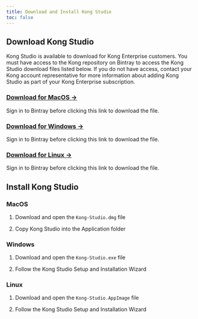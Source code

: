 ```yaml
---
title: Download and Install Kong Studio
toc: false
---
```

## Download Kong Studio

Kong Studio is available to download for Kong Enterprise customers. You must have access to the Kong repository on Bintray to access the Kong Studio download files listed below. If you do not have access, contact your Kong account representative for more information about adding Kong Studio as part of your Kong Enterprise subscription.

<div class="docs-grid">
  <div class="docs-grid-block">
    <h3>
        <a href="https://bintray.com/kong/studio/desktop#files" target="_blank">Download for MacOS &rarr;</a>
    </h3>
    Sign in to Bintray before clicking this link to download the file. 
  </div>
    <div class="docs-grid-block">
    <h3>
        <a href="https://bintray.com/kong/studio/desktop#files"  target="_blank">Download for Windows &rarr;</a>
    </h3>
    Sign in to Bintray before clicking this link to download the file. 
  </div>
    <div class="docs-grid-block">
    <h3>
        <a href="https://bintray.com/kong/studio/desktop#files"  target="_blank">Download for Linux &rarr;</a>
    </h3>
    Sign in to Bintray before clicking this link to download the file. 
  </div>
</div>

## Install Kong Studio

### MacOS

1. Download and open the `Kong-Studio.dmg` file

2. Copy Kong Studio into the Application folder


### Windows

1. Download and open the `Kong-Studio.exe` file

2. Follow the Kong Studio Setup and Installation Wizard


### Linux

1. Download and open the `Kong-Studio.AppImage` file

2. Follow the Kong Studio Setup and Installation Wizard
